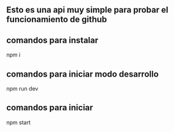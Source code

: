 ## Esto es una api muy simple para probar el funcionamiento de github ##


## comandos para instalar ##
npm i 

## comandos para iniciar modo desarrollo

npm run dev

## comandos para iniciar

npm start